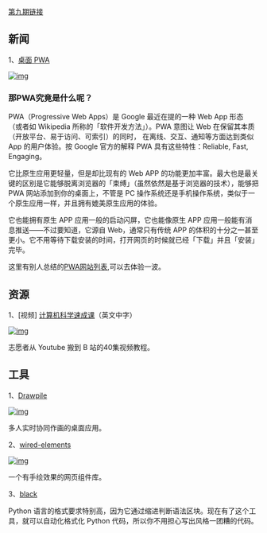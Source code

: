 [第九期链接](https://github.com/ruanyf/weekly/blob/master/docs/issue-9.md)

## 新闻

1、[桌面 PWA](https://developers.google.com/web/updates/2018/05/dpwa)

[![img](https://camo.githubusercontent.com/17bbf9db5f642c8257a4e39c6448c2740cd47c4068f46f752958dcf353867e1f/68747470733a2f2f7777772e77616e67626173652e636f6d2f626c6f67696d672f61737365742f3230313830362f6267323031383036313430342e6a7067)](https://camo.githubusercontent.com/17bbf9db5f642c8257a4e39c6448c2740cd47c4068f46f752958dcf353867e1f/68747470733a2f2f7777772e77616e67626173652e636f6d2f626c6f67696d672f61737365742f3230313830362f6267323031383036313430342e6a7067)

### 那PWA究竟是什么呢？

PWA（Progressive Web Apps）是 Google 最近在提的一种 Web App 形态 （或者如 Wikipedia 所称的「软件开发方法」）。PWA 意图让 Web 在保留其本质（开放平台、易于访问、可索引）的同时， 在离线、交互、通知等方面达到类似 App 的用户体验。按 Google 官方的解释 PWA 具有这些特性：Reliable, Fast, Engaging。

它比原生应用更轻量，但是却比现有的 Web APP 的功能更加丰富。最大也是最关键的区别是它能够脱离浏览器的「束缚」（虽然依然是基于浏览器的技术），能够把 PWA 网站添加到你的桌面上，不管是 PC 操作系统还是手机操作系统，类似于一个原生应用一样，并且拥有媲美原生应用的体验。

它也能拥有原生 APP 应用一般的启动闪屏，它也能像原生 APP 应用一般能有消息推送——不过要知道，它源自 Web，通常只有传统 APP 的体积的十分之一甚至更小。它不用等待下载安装的时间，打开网页的时候就已经「下载」并且「安装」完毕。

这里有别人总结的[PWA网站列表](https://github.com/hemanth/awesome-pwa),可以去体验一波。

## 资源

1、[视频] [计算机科学速成课](https://github.com/1c7/crash-course-computer-science-chinese)（英文中字）

[![img](https://camo.githubusercontent.com/d7fdee11ed70fc25799629dcff60c292d7f7b8878b9b6c43895733441dd0b893/68747470733a2f2f7777772e77616e67626173652e636f6d2f626c6f67696d672f61737365742f3230313830362f6267323031383036313431342e6a7067)](https://camo.githubusercontent.com/d7fdee11ed70fc25799629dcff60c292d7f7b8878b9b6c43895733441dd0b893/68747470733a2f2f7777772e77616e67626173652e636f6d2f626c6f67696d672f61737365742f3230313830362f6267323031383036313431342e6a7067)

志愿者从 Youtube 搬到 B 站的40集视频教程。

## 工具

1、[Drawpile](https://drawpile.net/about/)

[![img](https://camo.githubusercontent.com/ce60150034fe7488b295aed0bd07e42b7cda09b12503e99fd64c82f254dbaac8/68747470733a2f2f7777772e77616e67626173652e636f6d2f626c6f67696d672f61737365742f3230313830362f6267323031383036313431372e6a7067)](https://camo.githubusercontent.com/ce60150034fe7488b295aed0bd07e42b7cda09b12503e99fd64c82f254dbaac8/68747470733a2f2f7777772e77616e67626173652e636f6d2f626c6f67696d672f61737365742f3230313830362f6267323031383036313431372e6a7067)

多人实时协同作画的桌面应用。

2、[wired-elements](https://github.com/wiredjs/wired-elements)

[![img](https://camo.githubusercontent.com/cfd4dcc0480a8046b3f13e34c27d9fde317a4a2bb1373f868b2b0c0095237665/68747470733a2f2f7777772e77616e67626173652e636f6d2f626c6f67696d672f61737365742f3230313830362f6267323031383036313432372e6a7067)](https://camo.githubusercontent.com/cfd4dcc0480a8046b3f13e34c27d9fde317a4a2bb1373f868b2b0c0095237665/68747470733a2f2f7777772e77616e67626173652e636f6d2f626c6f67696d672f61737365742f3230313830362f6267323031383036313432372e6a7067)

一个有手绘效果的网页组件库。

3、[black](https://github.com/ambv/black)

Python 语言的格式要求特别高，因为它通过缩进判断语法区块。现在有了这个工具，就可以自动化格式化 Python 代码，所以你不用担心写出风格一团糟的代码。
